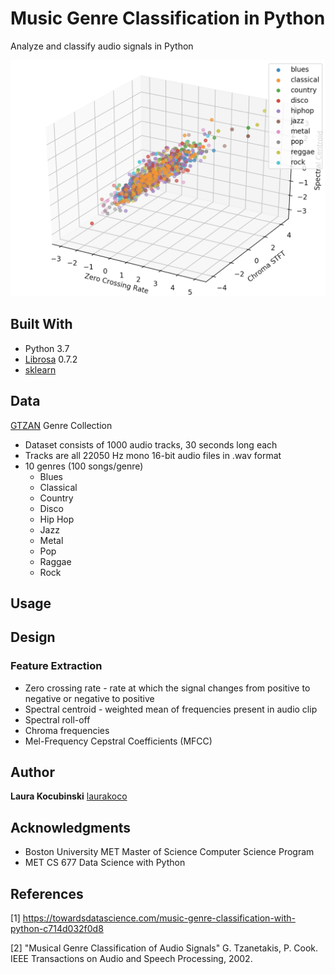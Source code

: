 # Music Genre Classification in Python

Analyze and classify audio signals in Python

<img src="images/3d_plot.png" width="600">

## Built With

* Python 3.7
* [Librosa](https://librosa.org/librosa/) 0.7.2
* [sklearn](https://scikit-learn.org/stable/) 

## Data

[GTZAN](http://marsyas.info/downloads/datasets.html) Genre Collection

* Dataset consists of 1000 audio tracks, 30 seconds long each
* Tracks are all 22050 Hz mono 16-bit audio files in .wav format
* 10 genres (100 songs/genre)
	* Blues
	* Classical
	* Country
	* Disco
	* Hip Hop
	* Jazz
	* Metal
	* Pop
	* Raggae
	* Rock

## Usage

## Design

### Feature Extraction

* Zero crossing rate - rate at which the signal changes from positive to negative or negative to positive
* Spectral centroid - weighted mean of frequencies present in audio clip
* Spectral roll-off
* Chroma frequencies
* Mel-Frequency Cepstral Coefficients (MFCC)



## Author

**Laura Kocubinski** [laurakoco](https://github.com/laurakoco)

## Acknowledgments

* Boston University MET Master of Science Computer Science Program
* MET CS 677 Data Science with Python

## References

[1] https://towardsdatascience.com/music-genre-classification-with-python-c714d032f0d8 

[2] "Musical Genre Classification of Audio Signals" G. Tzanetakis, P. Cook. IEEE Transactions on Audio and Speech Processing, 2002.
